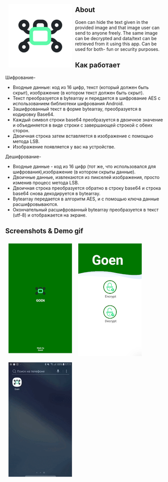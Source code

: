 
<img src="app/src/main/ic_launcher-playstore.png" align="left"
width="200" hspace="10" vspace="10">


## About

Goen can hide the text given in the provided image and that image user can send to anyone freely.
The same image can be decrypted and data/text can be retrieved from it using this app.
Can be used for both- fun or security purposes.

## Как работает

Шифрование-
- Входные данные: код из 16 цифр, текст (который должен быть скрыт), изображение (в котором текст должен быть скрыт).
- Текст преобразуется в bytearray и передается в шифрование AES с использованием библиотеки шифрования Android.
- Зашифрованный текст в форме bytearray, преобразуется в кодировку Base64.
- Каждый символ строки base64 преобразуется в двоичное значение и объединяется в виде строки с завершающей строкой с обеих сторон.
- Двоичная строка затем вставляется в изображение с помощью метода LSB.
- Изображение появляется у вас на устройстве.

Дешифрование-
- Входные данные - код из 16 цифр (тот же, что использовался для шифрования),изображение (в котором скрыты данные).
- Двоичные данные, извлекаются из пикселей изображения, просто изменив процесс метода LSB.
- Двоичная строка преобразуется обратно в строку base64 и строка base64 снова декодируется в bytearray.
- Bytearray передается в алгоритм AES, и с помощью ключа данные расшифровываются.
- Окончательный расшифрованный bytearray преобразуется в текст (utf-8) и отображается на экране.

## Screenshots & Demo gif

[<img src="/screenshots/screens1.png" align="left"
width="200"
hspace="10" vspace="10">](/screenshots/screens1.png)
[<img src="/screenshots/screens2.png" align="left"
width="200"
hspace="10" vspace="10">](/screenshots/screens2.png)

[<img src="/screenshots/preview.gif" align="center"
width="200"
hspace="10" vspace="10">](/screenshots/preview.gif)



